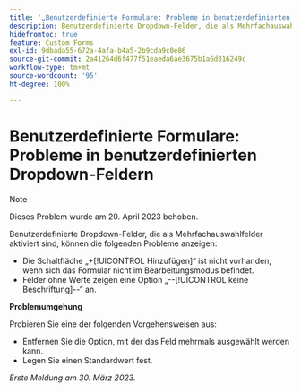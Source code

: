 ```yaml
---
title: '„Benutzerdefinierte Formulare: Probleme in benutzerdefinierten Dropdown-Feldern“'
description: Benutzerdefinierte Dropdown-Felder, die als Mehrfachauswahlfelder aktiviert sind, können diese Probleme aufweisen.
hidefromtoc: true
feature: Custom Forms
exl-id: 9dbada55-672a-4afa-b4a5-2b9cda9c0e86
source-git-commit: 2a41264d6f477f51eaeda6ae3675b1a6d816249c
workflow-type: tm+mt
source-wordcount: '95'
ht-degree: 100%

---
```


# Benutzerdefinierte Formulare: Probleme in benutzerdefinierten Dropdown-Feldern

>[!NOTE]
>
>Dieses Problem wurde am 20. April 2023 behoben.

Benutzerdefinierte Dropdown-Felder, die als Mehrfachauswahlfelder aktiviert sind, können die folgenden Probleme anzeigen:

* Die Schaltfläche „+[!UICONTROL Hinzufügen]“ ist nicht vorhanden, wenn sich das Formular nicht im Bearbeitungsmodus befindet.
* Felder ohne Werte zeigen eine Option „--[!UICONTROL keine Beschriftung]--“ an.

**Problemumgehung**

Probieren Sie eine der folgenden Vorgehensweisen aus:

* Entfernen Sie die Option, mit der das Feld mehrmals ausgewählt werden kann.
* Legen Sie einen Standardwert fest.

_Erste Meldung am 30. März 2023._
